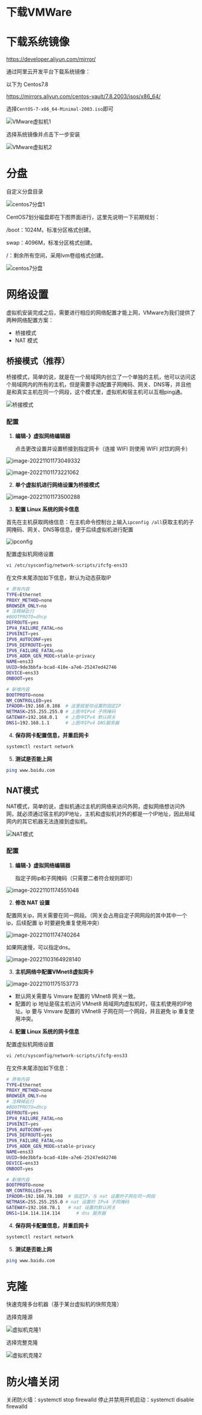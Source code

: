 # 下载VMWare



# 下载系统镜像

https://developer.aliyun.com/mirror/

通过阿里云开发平台下载系统镜像：

以下为 Centos7.8

https://mirrors.aliyun.com/centos-vault/7.8.2003/isos/x86_64/

选择`CentOS-7-x86_64-Minimal-2003.iso`即可

![VMware虚拟机1](C:\Users\63190\Desktop\pics\VMware虚拟机1.png)

选择系统镜像并点击下一步安装

![VMware虚拟机2](C:\Users\63190\Desktop\pics\VMware虚拟机2.png)



# 分盘

自定义分盘目录

![centos7分盘1](C:\Users\63190\Desktop\pics\centos7分盘1.jpg)

CentOS7划分磁盘即在下图界面进行，这里先说明一下前期规划：

/boot：1024M，标准分区格式创建。

swap：4096M，标准分区格式创建。

/：剩余所有空间，采用lvm卷组格式创建。

![centos7分盘](C:\Users\63190\Desktop\pics\centos7分盘.png)



# 网络设置

虚拟机安装完成之后，需要进行相应的网络配置才能上网，VMware为我们提供了两种网络配置方案：

* 桥接模式
* NAT 模式

## 桥接模式（推荐）

桥接模式，简单的说，就是在一个局域网内创立了一个单独的主机，他可以访问这个局域网内的所有的主机，但是需要手动配置子网掩码、网关、DNS等，并且他是和真实主机在同一个网段，这个模式里，虚拟机和宿主机可以互相ping通。

![桥接模式](C:\Users\63190\Desktop\pics\桥接模式.png)



### 配置

1. **编辑-》虚拟网络编辑器**

   点击更改设置并设置桥接到指定网卡（连接 WIFI 则使用 WIFI 对饮的网卡）

![image-20221101173049332](C:\Users\63190\AppData\Roaming\Typora\typora-user-images\image-20221101173049332.png)

![image-20221101173221062](C:\Users\63190\AppData\Roaming\Typora\typora-user-images\image-20221101173221062.png)

2. **单个虚拟机进行网络设置为桥接模式**

![image-20221101173500288](C:\Users\63190\AppData\Roaming\Typora\typora-user-images\image-20221101173500288.png)



3. **配置 Linux 系统的网卡信息**

首先在主机获取网络信息：在主机命令控制台上输入`ipconfig /all`获取主机的子网掩码、网关、DNS等信息，便于后续虚拟机进行配置

![ipconfig](C:\Users\63190\Desktop\pics\ipconfig.png)

配置虚拟机网络设置

```sh
vi /etc/sysconfig/network-scripts/ifcfg-ens33
```

在文件末尾添加如下信息，默认为动态获取IP

```sh
# 原有内容
TYPE=Ethernet
PROXY_METHOD=none
BROWSER_ONLY=no
# 注释掉此行
#BOOTPROTO=dhcp
DEFROUTE=yes
IPV4_FAILURE_FATAL=no
IPV6INIT=yes
IPV6_AUTOCONF=yes
IPV6_DEFROUTE=yes
IPV6_FAILURE_FATAL=no
IPV6_ADDR_GEN_MODE=stable-privacy
NAME=ens33
UUID=9de3bbfa-bcad-410e-a7e6-25247ed42746
DEVICE=ens33
ONBOOT=yes

# 新增内容
BOOTPROTO=none
NM_CONTROLLED=yes
IPADDR=192.168.0.108  # 这里就是你设置的固定IP
NETMASK=255.255.255.0 # 上图中IPv4 子网掩码
GATEWAY=192.168.0.1   # 上图中IPv4 默认网关
DNS1=192.168.1.1      # 上图中IPv4 DNS服务器
```

4. **保存网卡配置信息，并重启网卡**

```sh
systemctl restart network
```

5. **测试是否能上网**

```sh
ping www.baidu.com
```



## NAT模式

NAT模式，简单的说，虚拟机通过主机的网络来访问外网，虚拟网络想访问外网，就必须通过宿主机的IP地址，主机和虚拟机对外的都是一个IP地址，因此局域网内的其它机器无法连接到虚拟机。


![NAT模式](C:\Users\63190\Desktop\pics\NAT模式.png)



### 配置

1. **编辑-》虚拟网络编辑器**

   指定子网ip和子网掩码（只需要二者符合规则即可）

![image-20221101174551048](C:\Users\63190\AppData\Roaming\Typora\typora-user-images\image-20221101174551048.png)

2. **修改 NAT 设置**

配置网关ip，网关需要在同一网段。（网关会占用自定子网网段的其中其中一个 ip，后续配置 ip 时要避免重复使用冲突）

![image-20221101174740264](C:\Users\63190\AppData\Roaming\Typora\typora-user-images\image-20221101174740264.png)

如果网速慢，可以指定dns。

![image-20221103164928140](C:\Users\63190\AppData\Roaming\Typora\typora-user-images\image-20221103164928140.png)

3. **主机网络中配置VMnet8虚拟网卡**

![image-20221101175153773](C:\Users\63190\AppData\Roaming\Typora\typora-user-images\image-20221101175153773.png)

* 默认网关需要与 Vmvare 配置的 VMnet8 网关一致。
* 配置的 ip 地址是宿主机访问 VMnet8 局域网内虚拟机时，宿主机使用的IP地址。ip 要与 Vmvare 配置的 VMnet8 子网在同一个网段，并且避免 ip 重复使用冲突。



4. **配置 Linux 系统的网卡信息**

配置虚拟机网络设置

```sh
vi /etc/sysconfig/network-scripts/ifcfg-ens33
```

在文件末尾添加如下信息：

```sh
# 原有内容
TYPE=Ethernet
PROXY_METHOD=none
BROWSER_ONLY=no
# 注释掉此行
#BOOTPROTO=dhcp
DEFROUTE=yes
IPV4_FAILURE_FATAL=no
IPV6INIT=yes
IPV6_AUTOCONF=yes
IPV6_DEFROUTE=yes
IPV6_FAILURE_FATAL=no
IPV6_ADDR_GEN_MODE=stable-privacy
NAME=ens33
UUID=9de3bbfa-bcad-410e-a7e6-25247ed42746
DEVICE=ens33
ONBOOT=yes

# 新增内容
BOOTPROTO=none
NM_CONTROLLED=yes
IPADDR=192.168.78.108  # 指定IP，与 nat 设置的子网在同一网段
NETMASK=255.255.255.0 # nat 设置的 IPv4 子网掩码
GATEWAY=192.168.78.1   # nat 设置的默认网关
DNS1=114.114.114.114      # dns 服务器
```

4. **保存网卡配置信息，并重启网卡**

```sh
systemctl restart network
```

5. **测试是否能上网**

```sh
ping www.baidu.com
```



# 克隆

快速克隆多台机器（基于某台虚拟机的快照克隆）

选择克隆源

![虚拟机克隆1](C:\Users\63190\Desktop\pics\虚拟机克隆1.png)

选择完整克隆

![虚拟机克隆2](C:\Users\63190\Desktop\pics\虚拟机克隆2.png)



# 防火墙关闭

关闭防火墙：systemctl stop firewalld
停止并禁用开机启动：systemctl disable firewalld

